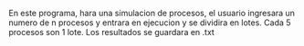 En este programa, hara una simulacion de procesos, el usuario ingresara un numero de n procesos y entrara en ejecucion y se dividira en lotes.
Cada 5 procesos son 1 lote.
Los resultados se guardara en .txt
